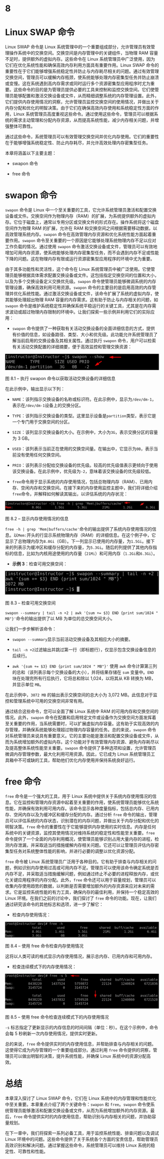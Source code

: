 # 8

# Linux SWAP 命令

Linux SWAP 命令是 Linux 系统管理中的一个重要组成部分，允许管理员有效管理操作系统中的交换空间。交换空间是内存管理中的关键组件，当物理 RAM 容量不足时，提供额外的虚拟内存。这些命令在 Linux 系统管理员中广泛使用，因为它们在优化系统性能和确保高效内存利用方面具有重要作用。Linux SWAP 命令的重要性在于它们能够增强系统稳定性并防止与内存耗尽相关的问题。通过有效管理交换空间，管理员可以缓解内存瓶颈，使系统能够处理内存密集型任务并防止崩溃或变慢。这在系统遇到高内存需求或同时运行多个资源密集型应用程序时尤为重要。这些命令的目的是为管理员提供必要的工具来控制和监控交换空间。它们使管理员能够配置和激活交换设备或文件，从而精细调整系统的内存管理设置。此外，它们提供内存使用情况的洞察，允许管理员监控交换空间的使用情况，并做出关于内存分配和优化的明智决策。由于它们在确保高效内存使用和系统稳定性方面的作用，Linux 系统管理员高度重视这些命令。通过使用这些命令，管理员可以根据系统的需求主动管理和分配内存资源，从而提高系统性能，减少内存相关问题，并增强整体可靠性。

通过这些命令，系统管理员可以有效管理交换空间并优化内存使用。它们的重要性在于能够增强系统稳定性、防止内存耗尽，并允许高效处理内存密集型任务。

本章将涵盖以下主要主题：

+   swapon 命令

+   free 命令

# swapon 命令

`swapon` 命令是 Linux 中一个至关重要的工具，它允许系统管理员激活和配置交换设备或文件。交换空间作为物理内存（RAM）的扩展，为系统提供额外的虚拟内存。它位于磁盘上，通常以专用分区或交换文件的形式存在。操作系统将这个磁盘空间作为物理 RAM 的扩展，允许在 RAM 和交换空间之间根据需要移动数据，以高效管理系统内存。`swapon` 命令在高效管理内存资源和优化系统性能方面起着重要作用。`swapon` 命令至关重要的一个原因是它能够处理系统物理内存不足以应对工作负载的情况。通过使用 `swapon` 命令激活交换设备或文件，管理员可以有效地增加可用内存资源，使系统能够处理内存密集型任务，而不会遇到内存不足或性能下降的问题。这在物理内存有限或运行资源密集型应用程序的环境中尤为重要。

由于其多功能性和灵活性，这个命令在 Linux 系统管理员中被广泛使用。它使管理员能够根据具体需求配置交换设备或文件。这包括指定交换空间的位置和大小，以及为多个交换设备定义交换优先级。`swapon` 命令使管理员能够微调系统的内存管理设置，确保高效利用可用资源。`swapon` 命令的主要目的是启用高效的内存管理并优化系统性能。通过激活交换设备或文件，该命令扩展了系统的虚拟内存，使其能够处理超出物理 RAM 容量的内存需求。这有助于防止与内存相关的问题，如 `swapon` 命令是维护系统稳定性并确保系统平稳运行的关键工具，尤其是在内存需求波动或超过物理内存限制的环境中。让我们探索一些示例并利用它们的实际应用：

+   `swapon` 命令提供了一种获取有关活动交换设备的全面详细信息的方式，提供有价值的信息，如设备路径、类型、大小和优先级。此功能允许系统管理员了解当前启用的交换设备及其相关属性。通过执行 `swapon` 命令，用户可以检索有关活动交换配置的详细摘要，便于高效监控和管理交换资源：

![图 8.1 – 执行 swapon 命令以获取活动交换设备的详细信息](img/B18212_08_1.jpg)

图 8.1 – 执行 swapon 命令以获取活动交换设备的详细信息

在此示例中，输出显示以下列：

+   `NAME`：该列指示交换设备的名称或标识符。在此示例中，显示为`/dev/dm-1`，表示在`/dev/dm-1`设备上的交换分区。

+   `TYPE`：该列指示交换设备的类型。这里显示设备是`partition`类型，表示它是一个专门用于交换空间的分区。

+   `SIZE`：该列显示交换设备的大小。在示例中，大小为`3G`，表示交换分区的容量为 3 GB。

+   `USED`：该列表示当前正在使用的交换空间量。在输出中，它显示为`0B`，表示当前没有使用任何交换空间。

+   `PRIO`：该列表示分配给交换设备的优先级。较高的优先级值表示更倾向于使用该交换设备。在此示例中，优先级为`-2`，意味着该交换设备的优先级较低。

+   `free`命令用于显示系统的内存使用情况，包括总物理内存（RAM）、已用内存、空闲内存和交换空间。在接下来的内存使用监控主题中，我们将详细介绍`free`命令，并解释如何解读其输出，以评估系统的内存状况：

![图 8.2 – 显示内存使用情况的信息](img/B18212_08_2.jpg)

图 8.2 – 显示内存使用情况的信息

`free -h | grep 'Mem|buffers/cache'`命令的输出提供了系统内存使用情况的信息。以`Mem:`开头的行显示系统物理内存（RAM）的详细信息。在这个例子中，它显示了总物理内存为`8.0Gi`（GB）。下一列显示已使用的内存量，为`1.5Gi`。接下来的列表示为缓冲区和缓存分配的内存量，为`5.3Gi`。随后的列提供了其他内存指标的信息，比如为内核用途使用的内存量（`21Mi`）和可用内存（`1.2Gi`和`6.3Gi`）。

+   **示例 3**：检查可用交换空间：

![图 8.3 – 检查可用交换空间](img/B18212_08_3.jpg)

图 8.3 – 检查可用交换空间

`swapon --summary | tail -n +2 | awk '{sum += $3} END {print sum/1024 " MB"}'`命令的输出提供了以 MB 为单位的总交换空间大小。

让我们一步步解析该命令：

+   `swapon --summary`显示当前活动交换设备及其相应大小的摘要。

+   `tail -n +2`过滤输出并跳过第一行（即标题行），仅显示包含交换设备信息的后续行。

+   `awk '{sum += $3} END {print sum/1024 " MB"}'` 使用 `awk` 命令计算第三列的总和（该列表示每个交换设备的大小），并将结果存储在 `sum` 变量中。`END` 块在处理完所有行后执行，它将总和除以 1,024，以将其从 KB 转换为 MB，并显示单位 `MB`。

在此示例中，`3072 MB` 的输出表示交换空间的总大小为 3,072 MB。此信息对于监控和管理系统中可用的交换空间非常有用。

通过结合这些命令，您可以全面了解 Linux 系统中 RAM 的可用内存和交换空间的情况。此外，`swapon` 命令在配置和启用特定文件或设备作为交换空间方面发挥着至关重要的作用，当系统需要时，可以扩展虚拟内存容量。这有助于实现高效的内存管理，并确保系统能够处理超过物理内存容量的任务。总的来说，`swapon` 命令对系统管理员来说具有重要意义。它的主要功能是激活和配置交换设备或文件，从而为系统增加额外的虚拟内存。这个功能对于有效管理内存资源、避免内存耗尽以及提高整体系统性能至关重要。`swapon` 命令提供了多种选项和设置，允许管理员微调内存管理参数，最大化利用可用资源。因此，它已成为 Linux 系统管理员工具箱中不可或缺的工具，帮助他们优化内存使用并保持系统良好运行。

# free 命令

`free` 命令是一个强大的工具，用于 Linux 系统中提供关于系统内存使用情况的信息。它在监控和管理内存资源中起着至关重要的作用，使系统管理员能够优化系统性能，并确保有效利用可用内存。该命令显示各种度量指标，包括总内存、已用内存、空闲内存以及为缓冲区和缓存分配的内存。通过分析 `free` 命令的输出，管理员可以评估系统的内存状态，识别潜在的内存问题，并做出关于内存分配和优化的明智决策。`free` 命令的重要性在于它能够提供内存使用的实时信息。内存是任何系统中的关键资源，监控其使用情况对维持系统的稳定性和性能至关重要。`free` 命令提供了一个全面的内存利用概况，使管理员能够识别占用大量内存的进程，检测内存泄漏，并采取适当的措施缓解内存相关问题。它还可以让管理员评估内存密集型任务对系统整体性能的影响，并进行必要的调整以优化资源分配。

`free` 命令被 Linux 系统管理员广泛用于各种目的。它有助于排查与内存相关的问题，例如识别内存使用过高或可用内存不足。管理员可以使用该命令确定系统是否内存不足，并采取适当措施缓解问题，例如通过终止不必要的进程释放内存，或优化关键应用程序的内存分配。此外，`free` 命令还可以用于容量规划，管理员可以收集内存使用趋势的数据，以判断是否需要增加额外的内存资源来应对未来的需求。它是监控系统性能的有力工具，确保内存的最佳利用，并保持一个稳定高效的 Linux 环境。在我们之前的讨论中，我们探讨了 `free` 命令的功能。现在，让我们通过研究该命令的其他标志和选项，进一步了解它：

+   检查内存使用情况：

![图 8.4 – 使用 free 命令检查内存使用情况](img/B18212_08_4.jpg)

图 8.4 – 使用 free 命令检查内存使用情况

这将以人类可读的格式显示内存使用情况，展示总内存、已用内存和可用内存。

+   检查连续模式下的内存使用情况：

![图 8.5 – 使用 free 命令检查连续模式下的内存使用情况](img/B18212_08_5.jpg)

图 8.5 – 使用 free 命令检查连续模式下的内存使用情况

`-s` 标志指定了更新显示的内存信息的时间间隔（单位：秒）。在这个示例中，命令会每 5 秒刷新一次内存使用情况，提供实时更新。

总的来说，`free` 命令提供实时的内存使用信息，并帮助排查与内存相关的问题。这使得它成为内存管理的一个重要组成部分。通过利用 `free` 命令提供的洞察，管理员可以做出明智的决策，提升系统性能，并确保 Linux 系统中的资源分配高效。

# 总结

本章深入探讨了 Linux SWAP 命令，它们在 Linux 系统中的内存管理和性能优化中至关重要。本章重点介绍了两个关键命令：`swapon` 和 `free`。`swapon` 命令使系统管理员能够激活和配置交换设备或文件，从而为系统增加额外的内存资源。最后，`free` 命令提供实时的内存使用信息，帮助识别与内存相关的问题，并协助容量规划。

在下一章中，我们将探索一系列必备工具，用于监控系统性能、排查问题以及调试 Linux 环境中的问题。这些命令提供了关于系统各个方面的宝贵信息，帮助管理员高效识别和解决问题。通过掌握这些命令，系统管理员可以维持 Linux 系统的稳定性、可靠性和性能。
